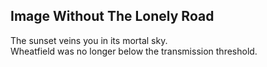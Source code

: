 Image Without The Lonely Road
-----------------------------
The sunset veins you in its mortal sky.  
Wheatfield was no longer below the transmission threshold.  
